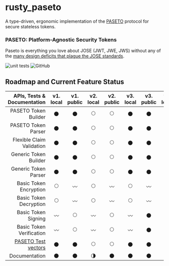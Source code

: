 # rusty_paseto

A type-driven, ergonomic implementation of the [PASETO](https://github.com/paseto-standard/paseto-spec) protocol for secure stateless tokens.

### PASETO: Platform-Agnostic Security Tokens

Paseto is everything you love about JOSE (JWT, JWE, JWS) without any of the
[many design deficits that plague the JOSE standards](https://paragonie.com/blog/2017/03/jwt-json-web-tokens-is-bad-standard-that-everyone-should-avoid).

![unit tests](https://github.com/rrrodzilla/rusty_paseto/actions/workflows/rust.yml/badge.svg)
![GitHub](https://img.shields.io/github/license/rrrodzilla/rusty_paseto?label=License)

## Roadmap and Current Feature Status

| APIs, Tests & Documentation | v1.<br />local| v1.<br />public | v2.<br />local | v2.<br />public |v3.<br />local | v3.<br />public | v4.<br />local | v4.<br />public |
| ------------: | :-----------: | :----------:    |:-----------:   |:-----------:    |:-----------:  |:-----------:    |:-----------:   |:-----------:    |
| PASETO Token Builder		| :new_moon: | :new_moon: | :full_moon: | :full_moon: | :new_moon: | :new_moon: | :new_moon: | :new_moon: |
| PASETO Token Parser		| :new_moon: | :new_moon: | :full_moon: | :full_moon: | :new_moon: | :new_moon: | :new_moon: | :new_moon: |
| Flexible Claim Validation	| :new_moon: | :new_moon: | :full_moon: | :full_moon: | :new_moon: | :new_moon: | :new_moon: | :new_moon: |
| Generic Token Builder		| :new_moon: | :new_moon: | :full_moon: | :full_moon: | :new_moon: | :new_moon: | :new_moon: | :new_moon: |
| Generic Token Parser		| :new_moon: | :new_moon: | :full_moon: | :full_moon: | :new_moon: | :new_moon: | :new_moon: | :new_moon: |
| Basic Token Encryption	| :full_moon: | :wavy_dash: | :full_moon: | :wavy_dash: | :full_moon: | :wavy_dash: | :full_moon: | :wavy_dash: |
| Basic Token Decryption	| :full_moon: | :wavy_dash: | :full_moon: | :wavy_dash: | :full_moon: | :wavy_dash: | :full_moon: | :wavy_dash: |
| Basic Token Signing		| :wavy_dash: | :full_moon: | :wavy_dash: | :full_moon: | :wavy_dash: | :new_moon: | :wavy_dash: | :full_moon: |
| Basic Token Verification	| :wavy_dash: | :full_moon: | :wavy_dash: | :full_moon: | :wavy_dash: | :new_moon: | :wavy_dash: | :full_moon: |
| [PASETO Test vectors](https://github.com/paseto-standard/test-vectors)  | :new_moon: | :new_moon: | :full_moon: | :full_moon: | :new_moon: | :new_moon: | :new_moon: | :full_moon: |
| Documentation			| :new_moon: | :new_moon: | :last_quarter_moon: | :new_moon: | :new_moon: | :new_moon: | :new_moon: | :new_moon: |

